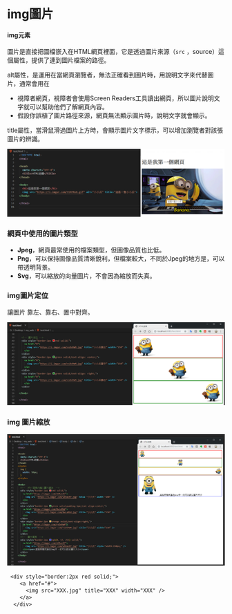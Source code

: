 # img圖片

#### img元素

圖片是直接把圖檔嵌入在HTML網頁裡面，它是透過圖片來源（`src` ，source）這個屬性，提供了連到圖片檔案的路徑。

alt屬性，是運用在當網頁瀏覽者，無法正確看到圖片時，用說明文字來代替圖片，通常會用在

* 視障者網頁，視障者會使用Screen Readers工具讀出網頁，所以圖片說明文字就可以幫助他們了解網頁內容。
* 假設你誤植了圖片路徑來源，網頁無法顯示圖片時，說明文字就會顯示。

title屬性，當滑鼠滑過圖片上方時，會顯示圖片文字標示，可以增加瀏覽者對該張圖片的辨識。

![](../.gitbook/assets/image%20%28130%29.png)

### 網頁中使用的圖片類型

* **Jpeg**，網頁最常使用的檔案類型，但圖像品質也比低。
* **Png**，可以保持圖像品質清晰銳利，但檔案較大，不同於Jpeg的地方是，可以帶透明背景。
* **Svg**，可以縮放的向量圖片，不會因為縮放而失真。

### img圖片定位

讓圖片 靠左、靠右、置中對齊。

![](../.gitbook/assets/image%20%2866%29.png)

### img 圖片縮放

![](../.gitbook/assets/image%20%2896%29.png)

```markup
 <div style="border:2px red solid;">
    <a href="#">
      <img src="XXX.jpg" title="XXX" width="XXX" />
    </a>
  </div>
```

